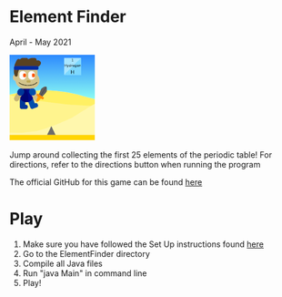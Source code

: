 # Element Finder
April - May 2021

![alt text](https://github.com/LiljaKiiski/Arcade/blob/master/images/finder.png)

Jump around collecting the first 25 elements of the periodic table! 
For directions, refer to the directions button when running the program

The official GitHub for this game can be found [here](https://github.com/LiljaKiiski/ElementFinder)

# Play
1. Make sure you have followed the Set Up instructions found [here](https://github.com/LiljaKiiski/Arcade/blob/master/README.md)
2. Go to the ElementFinder directory
3. Compile all Java files
4. Run "java Main" in command line
5. Play!
